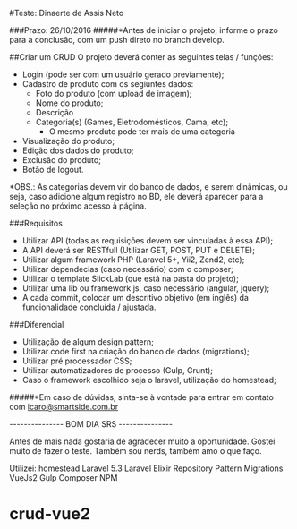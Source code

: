 #Teste: Dinaerte de Assis Neto

###Prazo: 26/10/2016
#####*Antes de iniciar o projeto, informe o prazo para a conclusão, com um push direto no branch develop.

##Criar um CRUD
O projeto deverá conter as seguintes telas / funções:

- Login (pode ser com um usuário gerado previamente);
- Cadastro de produto com os segiuntes dados:
    - Foto do produto (com upload de imagem);
    - Nome do produto;
    - Descrição
    - Categoria(s) (Games, Eletrodomésticos, Cama, etc);
        - O mesmo produto pode ter mais de uma categoria
- Visualização do produto;
- Edição dos dados do produto;
- Exclusão do produto;
- Botão de logout.

*OBS.: As categorias devem vir do banco de dados, e serem dinâmicas, ou seja, caso adicione algum registro no BD, ele deverá aparecer para a seleção no próximo acesso à página.

###Requisitos
- Utilizar API (todas as requisições devem ser vinculadas à essa API);
- A API deverá ser RESTfull (Utilizar GET, POST, PUT e DELETE);
- Utilizar algum framework PHP (Laravel 5+, Yii2, Zend2, etc);
- Utilizar dependecias (caso necessário) com o composer;
- Utilizar o template SlickLab (que está na pasta do projeto);
- Utilizar uma lib ou framework js, caso necessário (angular, jquery);
- A cada commit, colocar um descritivo objetivo (em inglês) da funcionalidade concluída / ajustada.

###Diferencial
- Utilização de algum design pattern;
- Utilizar code first na criação do banco de dados (migrations);
- Utilizar pré processador CSS;
- Utilizar automatizadores de processo (Gulp, Grunt);
- Caso o framework escolhido seja o laravel, utilização do homestead;


#####*Em caso de dúvidas, sinta-se à vontade para entrar em contato com [icaro@smartside.com.br](icaro@smartside.com.br)



--------------- BOM DIA SRS ---------------

Antes de mais nada gostaria de agradecer muito a oportunidade.
Gostei muito de fazer o teste.
Também sou nerds, também amo o que faço.

Utilizei: 
homestead
Laravel 5.3
Laravel Elixir
Repository Pattern
Migrations
VueJs2
Gulp
Composer
NPM


# crud-vue2
